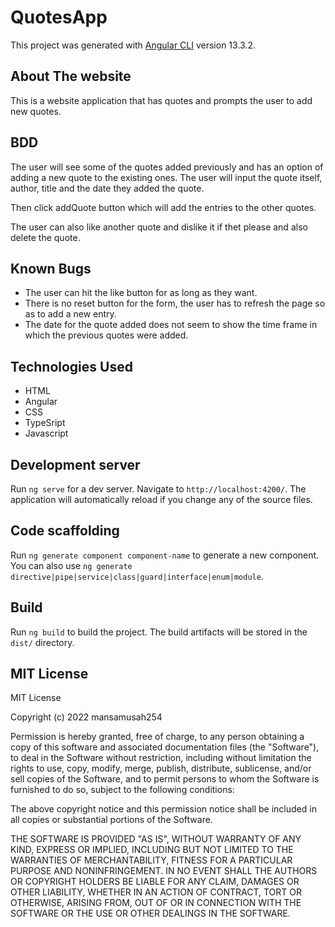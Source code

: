 # QuotesApp

This project was generated with [Angular CLI](https://github.com/angular/angular-cli) version 13.3.2.

## About The website
This is  a website application that has quotes and prompts the user to add new quotes.

## BDD

The user will see some of the quotes added previously and has an option of adding a new quote to the existing ones.
The user will input the quote itself, author, title and the date they added the quote.

Then click addQuote button which will add the entries to the other quotes.

The user can also like another quote and dislike it if thet please and also delete the quote.

## Known Bugs

* The user can hit the like button for as long as they want.
* There is  no reset button for the form, the user has to refresh the page so as to add a new entry.
* The date for the quote added does not seem to show the time frame in which the previous quotes were added.

## Technologies Used

* HTML
* Angular
* CSS 
* TypeSript 
* Javascript

## Development server

Run `ng serve` for a dev server. Navigate to `http://localhost:4200/`. The application will automatically reload if you change any of the source files.

## Code scaffolding

Run `ng generate component component-name` to generate a new component. You can also use `ng generate directive|pipe|service|class|guard|interface|enum|module`.

## Build

Run `ng build` to build the project. The build artifacts will be stored in the `dist/` directory.

## MIT License
MIT License

Copyright (c) 2022 mansamusah254

Permission is hereby granted, free of charge, to any person obtaining a copy
of this software and associated documentation files (the "Software"), to deal
in the Software without restriction, including without limitation the rights
to use, copy, modify, merge, publish, distribute, sublicense, and/or sell
copies of the Software, and to permit persons to whom the Software is
furnished to do so, subject to the following conditions:

The above copyright notice and this permission notice shall be included in all
copies or substantial portions of the Software.

THE SOFTWARE IS PROVIDED "AS IS", WITHOUT WARRANTY OF ANY KIND, EXPRESS OR
IMPLIED, INCLUDING BUT NOT LIMITED TO THE WARRANTIES OF MERCHANTABILITY,
FITNESS FOR A PARTICULAR PURPOSE AND NONINFRINGEMENT. IN NO EVENT SHALL THE
AUTHORS OR COPYRIGHT HOLDERS BE LIABLE FOR ANY CLAIM, DAMAGES OR OTHER
LIABILITY, WHETHER IN AN ACTION OF CONTRACT, TORT OR OTHERWISE, ARISING FROM,
OUT OF OR IN CONNECTION WITH THE SOFTWARE OR THE USE OR OTHER DEALINGS IN THE
SOFTWARE.